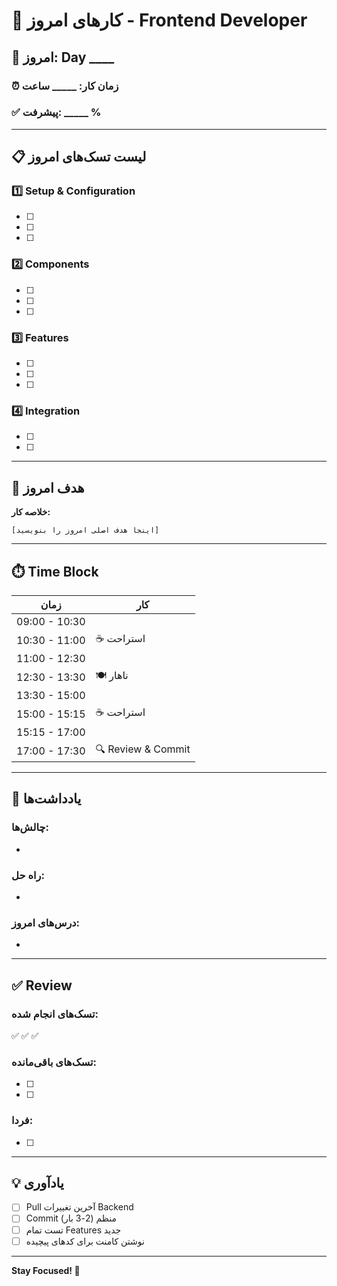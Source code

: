 # 📌 کارهای امروز - Frontend Developer

## 📅 امروز: Day ____

### ⏰ زمان کار: _____ ساعت
### ✅ پیشرفت: _____ %

---

## 📋 لیست تسک‌های امروز

### 1️⃣ Setup & Configuration
- [ ] 
- [ ] 
- [ ] 

### 2️⃣ Components
- [ ] 
- [ ] 
- [ ] 

### 3️⃣ Features
- [ ] 
- [ ] 
- [ ] 

### 4️⃣ Integration
- [ ] 
- [ ] 

---

## 🎯 هدف امروز

**خلاصه کار:**

```
[اینجا هدف اصلی امروز را بنویسید]
```

---

## ⏱️ Time Block

| زمان | کار |
|------|-----|
| 09:00 - 10:30 | |
| 10:30 - 11:00 | ☕ استراحت |
| 11:00 - 12:30 | |
| 12:30 - 13:30 | 🍽️ ناهار |
| 13:30 - 15:00 | |
| 15:00 - 15:15 | ☕ استراحت |
| 15:15 - 17:00 | |
| 17:00 - 17:30 | 🔍 Review & Commit |

---

## 📝 یادداشت‌ها

### چالش‌ها:
- 

### راه حل:
- 

### درس‌های امروز:
- 

---

## ✅ Review

### تسک‌های انجام شده:
✅ 
✅ 
✅ 

### تسک‌های باقی‌مانده:
- [ ] 
- [ ] 

### فردا:
- [ ] 

---

## 💡 یادآوری

- [ ] Pull آخرین تغییرات Backend
- [ ] Commit منظم (2-3 بار)
- [ ] تست تمام Features جدید
- [ ] نوشتن کامنت برای کدهای پیچیده

---

**Stay Focused! 🎯**

